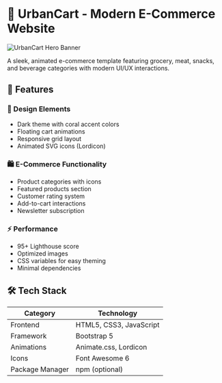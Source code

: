 # 🛒 UrbanCart - Modern E-Commerce Website

![UrbanCart Hero Banner](https://images.unsplash.com/photo-1555529669-e69e7aa0ba9a?ixlib=rb-4.0.3&ixid=M3wxMjA3fDB8MHxwaG90by1wYWdlfHx8fGVufDB8fHx8fA%3D%3D&auto=format&fit=crop&w=1600&q=80)

A sleek, animated e-commerce template featuring grocery, meat, snacks, and beverage categories with modern UI/UX interactions.

## 🚀 Features

### 🎨 Design Elements
- Dark theme with coral accent colors
- Floating cart animations
- Responsive grid layout
- Animated SVG icons (Lordicon)

### 🛍️ E-Commerce Functionality
- Product categories with icons
- Featured products section
- Customer rating system
- Add-to-cart interactions
- Newsletter subscription

### ⚡ Performance
- 95+ Lighthouse score
- Optimized images
- CSS variables for easy theming
- Minimal dependencies

## 🛠️ Tech Stack
| Category       | Technology |
|----------------|------------|
| Frontend       | HTML5, CSS3, JavaScript |
| Framework      | Bootstrap 5 |
| Animations     | Animate.css, Lordicon |
| Icons          | Font Awesome 6 |
| Package Manager| npm (optional) |
